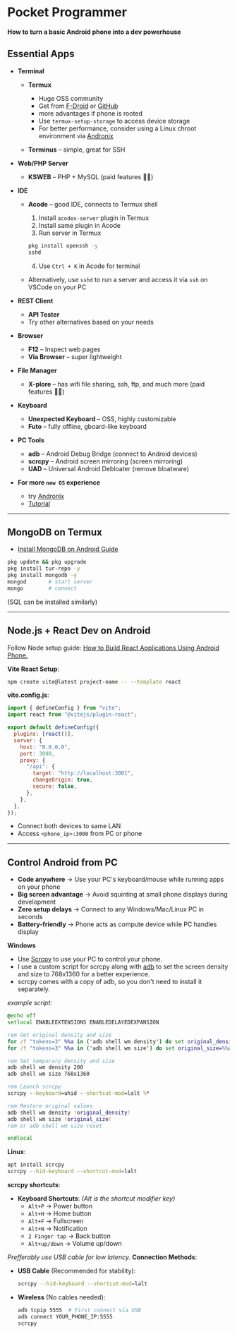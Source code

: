 # Pocket Programmer

**How to turn a basic Android phone into a dev powerhouse**

## Essential Apps

- **Terminal**

  - **Termux**

    - Huge OSS community
    - Get from [F-Droid](https://f-droid.org/en/packages/com.termux/) or [GitHub](https://github.com/termux/termux-app/releases)
    - more advantages if phone is rooted
    - Use `termux-setup-storage` to access device storage
    - For better performance, consider using a Linux chroot environment via [Andronix](https://andronix.app/)

  - **Terminus** – simple, great for SSH

- **Web/PHP Server**

  - **KSWEB** – PHP + MySQL (paid features 🏴‍☠️)

- **IDE**

  - **Acode** – good IDE, connects to Termux shell

    1. Install `acodex-server` plugin in Termux
    2. Install same plugin in Acode
    3. Run server in Termux

    ```bash
    pkg install openssh -y
    sshd
    ```

    4. Use `Ctrl + K` in Acode for terminal

  - Alternatively, use `sshd` to run a server and access it via `ssh` on VSCode on your PC

- **REST Client**

  - **API Tester**
  - Try other alternatives based on your needs

- **Browser**

  - **F12** – Inspect web pages
  - **Via Browser** – super lightweight

- **File Manager**

  - **X-plore** – has wifi file sharing, ssh, ftp, and much more (paid features 🏴‍☠️)

- **Keyboard**

  - **Unexpected Keyboard** – OSS, highly customizable
  - **Futo** – fully offline, gboard-like keyboard

- **PC Tools**

  - **adb** – Android Debug Bridge (connect to Android devices)
  - **scrcpy** – Android screen mirroring (screen mirroring)
  - **UAD** – Universal Android Debloater (remove bloatware)

- **For more `new OS` experience**
  - try [Andronix](https://andronix.app/)
  - [Tutorial](https://youtu.be/jvuufPWKF3k)

---

## MongoDB on Termux

- [Install MongoDB on Android Guide](https://micropreneur.life/how-to-install-mongodb-on-android-run-it-natively-no-mongodb-account-needed/)

```bash
pkg update && pkg upgrade
pkg install tur-repo -y
pkg install mongodb -y
mongod       # start server
mongo        # connect
```

(SQL can be installed similarly)

---

## Node.js + React Dev on Android

Follow Node setup guide: [How to Build React Applications Using Android Phone.](https://dev.to/andrewezeani/how-to-build-react-applications-using-an-android-phone-a-step-by-step-guide-4amh)

**Vite React Setup**:

```bash
npm create vite@latest project-name -- --template react
```

**vite.config.js**:

```js
import { defineConfig } from "vite";
import react from "@vitejs/plugin-react";

export default defineConfig({
  plugins: [react()],
  server: {
    host: "0.0.0.0",
    port: 3000,
    proxy: {
      "/api": {
        target: "http://localhost:3001",
        changeOrigin: true,
        secure: false,
      },
    },
  },
});
```

- Connect both devices to same LAN
- Access `<phone_ip>:3000` from PC or phone

---

## Control Android from PC

- **Code anywhere** → Use your PC's keyboard/mouse while running apps on your phone
- **Big screen advantage** → Avoid squinting at small phone displays during development
- **Zero setup delays** → Connect to any Windows/Mac/Linux PC in seconds
- **Battery-friendly** → Phone acts as compute device while PC handles display

**Windows**

- Use [Scrcpy](https://github.com/Genymobile/scrcpy/releases) to use your PC to control your phone.
- I use a custom script for scrcpy along with [adb](https://developer.android.com/studio/command-line/adb) to set the screen density and size to 768x1360 for a better experience.
- scrcpy comes with a copy of adb, so you don't need to install it separately.

_example script:_

```bat
@echo off
setlocal ENABLEEXTENSIONS ENABLEDELAYEDEXPANSION

rem Get original density and size
for /f "tokens=3" %%a in ('adb shell wm density') do set original_density=%%a
for /f "tokens=3" %%a in ('adb shell wm size') do set original_size=%%a

rem Set temporary density and size
adb shell wm density 200
adb shell wm size 768x1360

rem Launch scrcpy
scrcpy --keyboard=uhid --shortcut-mod=lalt %*

rem Restore original values
adb shell wm density !original_density!
adb shell wm size !original_size!
rem or adb shell wm size reset

endlocal
```

**Linux**:

```bash
apt install scrcpy
scrcpy --hid-keyboard --shortcut-mod=lalt
```

**scrcpy shortcuts**:

- **Keyboard Shortcuts**:
  _(Alt is the shortcut modifier key)_
  - `Alt+P` → Power button
  - `Alt+H` → Home button
  - `Alt+F` → Fullscreen
  - `Alt+N` → Notification
  - `2 Finger tap` → Back button
  - `Alt+up/down` → Volume up/down

_Prefferably use USB cable for low latency._
**Connection Methods**:

- **USB Cable** (Recommended for stability):
  ```bash
  scrcpy --hid-keyboard --shortcut-mod=lalt
  ```
- **Wireless** (No cables needed):
  ```bash
  adb tcpip 5555  # First connect via USB
  adb connect YOUR_PHONE_IP:5555
  scrcpy
  ```
